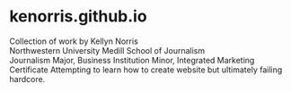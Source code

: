 # kenorris.github.io
Collection of work by Kellyn Norris  
Northwestern University Medill School of Journalism  
Journalism Major, Business Institution Minor, Integrated Marketing Certificate
Attempting to learn how to create website but ultimately failing hardcore.
